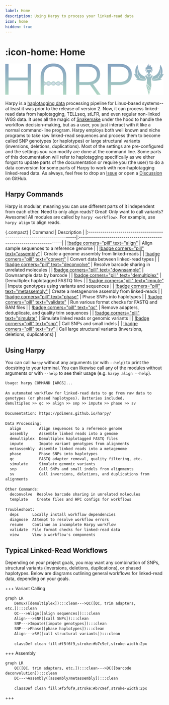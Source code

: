 ```yaml
---
label: Home
description: Using Harpy to process your linked-read data
icon: home
hidden: true
---
```


# :icon-home: Home

![](static/logo_trans.png)

Harpy is a [haplotagging data](Getting_Started/inputformat.md) processing pipeline for Linux-based systems-- at least it
was prior to the release of version 2. Now, it can process linked-read data from haplotagging, TELLseq, stLFR, and
even regular non-linked WGS data. It uses all the magic of [Snakemake](https://snakemake.readthedocs.io/en/stable/)
under the hood to handle  the worklfow decision-making, but as a user, you just interact with it like a normal command-line 
program. Harpy employs both well known and niche programs to take raw linked-read sequences and process
them to become called SNP genotypes (or haplotypes) or large structural variants (inversions, deletions, duplications).
Most of the settings are pre-configured and the settings you can modify are done at the command line. Some parts of this documentation
will refer to haplotagging specifically as we either forgot to update parts of the documentation or require you (the user)
to do a data conversion for some parts of Harpy to work with non-haplotagging linked-read data. As always, feel free to drop
an [Issue](https://github.com/pdimens/harpy/issues/new/choose) or open a [Discussion](https://github.com/pdimens/harpy/discussions) on GitHub.

## Harpy Commands
Harpy is modular, meaning you can use different parts of it independent from each other. Need to only align reads?
Great! Only want to call variants? Awesome! All modules are called by `harpy <workflow>`. For example, use `harpy align` to align reads.

{.compact}
| Command                                                                | Description                                                          |
|:------------------------------------------------------------------------|:---------------------------------------------------------------------|
| [!badge corners="pill" text="align"](Workflows/Align/Align.md)          | Align sample sequences to a reference genome                         |
| [!badge corners="pill" text="assembly"](Workflows/assembly.md)          | Create a genome assembly from linked-reads                           |
| [!badge corners="pill" text="convert"](Workflows/convert.md)            | Convert data between linked-read types                               |
| [!badge corners="pill" text="deconvolve"](Workflows/deconvolve.md)      | Resolve barcode sharing in unrelated molecules                       |
| [!badge corners="pill" text="downsample"](Workflows/downsample.md)      | Downsample data by barcode                                           |
| [!badge corners="pill" text="demultiplex"](Workflows/demultiplex.md)    | Demultiplex haplotagged FASTQ files                                  |
| [!badge corners="pill" text="impute"](Workflows/impute.md)              | Impute genotypes using variants and sequences                        |
| [!badge corners="pill" text="metassembly"](Workflows/metassembly.md)    | Create a metagenome assembly from linked-reads                       |
| [!badge corners="pill" text="phase"](Workflows/phase.md)                | Phase SNPs into haplotypes                                           |
| [!badge corners="pill" text="validate"](Workflows/validate.md)          | Run various format checks for FASTQ and BAM files                    |
| [!badge corners="pill" text="qc"](Workflows/qc.md)                      | Remove adapters, deduplicate, and quality trim sequences             |
| [!badge corners="pill" text="simulate"](Workflows/Simulate/Simulate.md) | Simulate linked reads or genomic variants                            |
| [!badge corners="pill" text="snp"](Workflows/snp.md)                    | Call SNPs and small indels                                           |
| [!badge corners="pill" text="sv"](Workflows/SV/SV.md)                   | Call large structural variants (inversions, deletions, duplications) |

## Using Harpy
You can call `harpy` without any arguments (or with `--help`) to print the docstring to your terminal. You can likewise call any of the modules without arguments or with `--help` to see their usage  (e.g. `harpy align --help`).
``` harpy --help                                                      
Usage: harpy COMMAND [ARGS]...

An automated workflow for linked-read data to go from raw data to
genotypes (or phased haplotypes). Batteries included.
demultiplex >> qc >> align >> snp >> impute >> phase >> sv
                                                                 
Documentation: https://pdimens.github.io/harpy/

Data Processing:
  align        Align sequences to a reference genome
  assembly     Assemble linked reads into a genome
  demultiplex  Demultiplex haplotagged FASTQ files
  impute       Impute variant genotypes from alignments
  metassembly  Assemble linked reads into a metagenome
  phase        Phase SNPs into haplotypes
  qc           FASTQ adapter removal, quality filtering, etc.
  simulate     Simulate genomic variants
  snp          Call SNPs and small indels from alignments
  sv           Call inversions, deletions, and duplications from alignments

Other Commands:
  deconvolve  Resolve barcode sharing in unrelated molecules
  template    Create files and HPC configs for workflows

Troubleshoot:
  deps      Locally install workflow dependencies
  diagnose  Attempt to resolve workflow errors
  resume    Continue an incomplete Harpy workflow
  validate  File format checks for linked-read data
  view      View a workflow's components
```

## Typical Linked-Read Workflows
Depending on your project goals, you may want any combination of SNPs, structural
variants (inversions, deletions, duplications), or phased haplotypes. Below are diagrams
outlining general workflows for linked-read data, depending on your goals.

+++ Variant Calling

```mermaid
graph LR
    Demux([demultiplex]):::clean--->QC([QC, trim adapters, etc.]):::clean
    QC--->Align([align sequences]):::clean
    Align--->SNP([call SNPs]):::clean
    SNP--->Impute([impute genotypes]):::clean
    SNP--->Phase([phase haplotypes]):::clean
    Align--->SV([call structural variants]):::clean

    classDef clean fill:#f5f6f9,stroke:#b7c9ef,stroke-width:2px
```
+++ Assembly

```mermaid
graph LR
    QC([QC, trim adapters, etc.]):::clean--->DC([barcode deconvolution]):::clean
    DC--->Assembly([assembly/metassembly]):::clean

    classDef clean fill:#f5f6f9,stroke:#b7c9ef,stroke-width:2px
```
+++